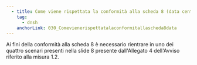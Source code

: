 ```yaml
---
  - title: Come viene rispettata la conformità alla scheda 8 (data center)?
    tag:
      - dnsh
    anchorLink: 030_Comevienerispettatalaconformitallascheda8data
---
```


Ai fini della conformità alla scheda 8 è necessario rientrare in uno dei quattro scenari presenti nella slide 8 presente dall'Allegato 4 dell'Avviso riferito alla misura 1.2.
